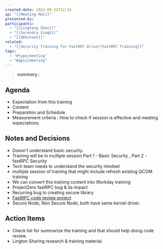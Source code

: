 ```yaml
---
created-date: 2024-09-24T12:14
up: "[[Meeting MoC]]"
presented-by: 
participants:
  - "[[Lingtong Shen]]"
  - "[[Surendra Singh]]"
  - "[[Abhinash]]"
related:
  - "[[Security Training for FastRPC Driver|FastRPC Training]]"
tags:
  - "#type/meeting"
  - "#qpsi/meeting"
---
```


> **summary**::


## Agenda

- Expectation from this training
- Content
- Preparation and Schedule
- Measurement criteria : How to check if session is effective and meeting expectations.

## Notes and Decisions

- Doesn't understand basic security.
- Training will be in multiple session Part 1 - Basic Security , Part 2 - fastRPC Security
- Tech team needs to understand the security mindset
- multiple session of training that might include refresh existing QCOM training
- We can convert this training content into Workday training
- ProjectZero fastRPC bug & its impact
- Recurring bug to creating secure library
- [FastRPC code review project](https://confluence.qualcomm.com/confluence/display/FDS/FastRPC+driver+security+Home)
- Secure Node, Non Secure Node, both have same kernel driver.

## Action Items
- Check list for summarize the training and that should help doing code review.
- Lington Sharing research & training material.